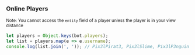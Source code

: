 ### Online Players
<sup>Note: You cannot access the `entity` field of a player unless the player is in your view distance</sup>

```js
let players = Object.keys(bot.players);
let list = players.map(e => e.username);
console.log(list.join(', ')); // Pix3lPirat3, Pix3lSlime, Pix3lP3nguin
```